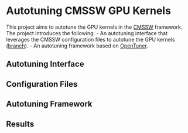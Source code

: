 # Autotuning CMSSW GPU Kernels
This project aims to autotune the GPU kernels in the [CMSSW](https://github.com/cms-sw/cmssw) framework.
The project introduces the following:
    - An autotuning interface that leverages the CMSSW configuration files to autotune the GPU kernels ([branch](https://github.com/asubah/cmssw/tree/autotuning)).
    - An autotuning framework based on [OpenTuner](https://github.com/jansel/opentuner).

## Autotuning Interface

## Configuration Files

## Autotuning Framework

## Results

